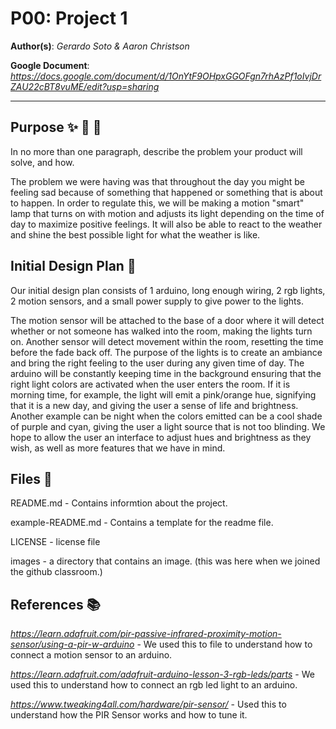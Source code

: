 # P00: Project 1

**Author(s)**: *Gerardo Soto & Aaron Christson*

**Google Document**: *https://docs.google.com/document/d/1OnYtF9OHpxGGOFgn7rhAzPf1oIvjDrZAU22cBT8vuME/edit?usp=sharing*


---
## Purpose :sparkles: :revolving_hearts: :dizzy:

In no more than one paragraph, describe the problem your product will solve, and how.

The problem we were having was that throughout the day you might be feeling sad because of something that happened or something that is about to happen. In order to regulate this, we will be making a motion "smart" lamp that turns on with motion and adjusts its light depending on the time of day to maximize positive feelings. It will also be able to react to the weather and shine the best possible light for what the weather is like.


## Initial Design Plan :crystal_ball: 

Our initial design plan consists of 1 arduino, long enough wiring, 2 rgb lights, 2 motion sensors, and a small power supply to give power to the lights.

The motion sensor will be attached to the base of a door where it will detect whether or not someone has walked into the room, making the lights turn on. Another sensor will detect movement within the room, resetting the time before the fade back off. The purpose of the lights is to create an ambiance and bring the right feeling to the user during any given time of day. The arduino will be constantly keeping time in the background ensuring that the right light colors are activated when the user enters the room. If it is morning time, for example, the light will emit a pink/orange hue, signifying that it is a new day, and giving the user a sense of life and brightness. Another example can be night when the colors emitted can be a cool shade of purple and cyan, giving the user a light source that is not too blinding. We hope to allow the user an interface to adjust hues and brightness as they wish, as well as more features that we have in mind.


## Files  :file_folder:

README.md - Contains informtion about the project.

example-README.md - Contains a template for the readme file.

LICENSE - license file

images - a directory that contains an image. (this was here when we joined the github classroom.)

## References :books:

*https://learn.adafruit.com/pir-passive-infrared-proximity-motion-sensor/using-a-pir-w-arduino* - We used this to file to understand how to connect a motion sensor to an arduino.

*https://learn.adafruit.com/adafruit-arduino-lesson-3-rgb-leds/parts* - We used this to understand how to connect an rgb led light to an arduino.

*https://www.tweaking4all.com/hardware/pir-sensor/* - Used this to understand how the PIR Sensor works and how to tune it. 


